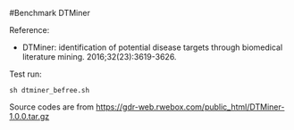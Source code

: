 #Benchmark DTMiner

Reference:

*  DTMiner: identification of potential disease targets through biomedical literature mining. 2016;32(23):3619-3626.


    
Test run:

    sh dtminer_befree.sh
    
Source codes are from https://gdr-web.rwebox.com/public_html/DTMiner-1.0.0.tar.gz
